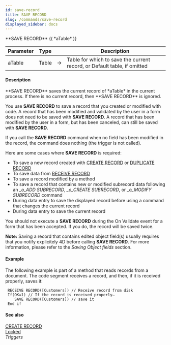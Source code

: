 ```yaml
---
id: save-record
title: SAVE RECORD
slug: /commands/save-record
displayed_sidebar: docs
---
```


<!--REF #_command_.SAVE RECORD.Syntax-->**SAVE RECORD** {( *aTable* )}<!-- END REF-->
<!--REF #_command_.SAVE RECORD.Params-->
| Parameter | Type |  | Description |
| --- | --- | --- | --- |
| aTable | Table | &rarr; | Table for which to save the current record, or Default table, if omitted |

<!-- END REF-->

#### Description 

<!--REF #_command_.SAVE RECORD.Summary-->**SAVE RECORD** saves the current record of *aTable* in the current process.<!-- END REF--> If there is no current record, then **SAVE RECORD** is ignored.

You use **SAVE RECORD** to save a record that you created or modified with code. A record that has been modified and validated by the user in a form does not need to be saved with **SAVE RECORD**. A record that has been modified by the user in a form, but has been canceled, can still be saved with **SAVE RECORD**.

If you call the **SAVE RECORD** command when no field has been modified in the record, the command does nothing (the trigger is not called). 

Here are some cases where **SAVE RECORD** is required:

* To save a new record created with [CREATE RECORD](create-record.md) or [DUPLICATE RECORD](duplicate-record.md)
* To save data from [RECEIVE RECORD](receive-record.md)
* To save a record modified by a method
* To save a record that contains new or modified subrecord data following an *\_o\_ADD SUBRECORD*, *\_o\_CREATE SUBRECORD*, or *\_o\_MODIFY SUBRECORD* command
* During data entry to save the displayed record before using a command that changes the current record
* During data entry to save the current record

You should not execute a **SAVE RECORD** during the On Validate event for a form that has been accepted. If you do, the record will be saved twice.

**Note:** Saving a record that contains edited object field(s) usually requires that you notify explicitely 4D before calling **SAVE RECORD**. For more information, please refer to the *Saving Object fields* section. 

#### Example 

The following example is part of a method that reads records from a document. The code segment receives a record, and then, if it is received properly, saves it:

```4d
 RECEIVE RECORD([Customers]) // Receive record from disk
 If(OK=1) // If the record is received properly…
    SAVE RECORD([Customers]) // save it
 End if
```

#### See also 

[CREATE RECORD](create-record.md)  
[Locked](locked.md)  
*Triggers*  